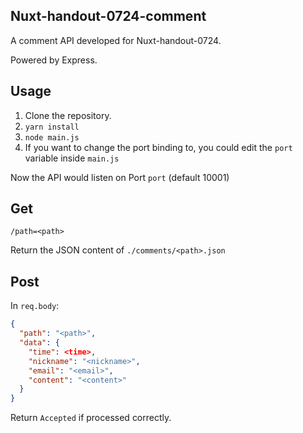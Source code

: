 ## Nuxt-handout-0724-comment
A comment API developed for Nuxt-handout-0724.

Powered by Express.

## Usage
1. Clone the repository.
2. `yarn install`
3. `node main.js`
4. If you want to change the port binding to, you could edit the `port` variable inside `main.js`

Now the API would listen on Port `port` (default 10001)

## Get
`/path=<path>`

Return the JSON content of `./comments/<path>.json`

## Post
In `req.body`:
```JSON
{
  "path": "<path>", 
  "data": {
    "time": <time>,
    "nickname": "<nickname>",
    "email": "<email>",
    "content": "<content>"
  }
}
```
Return `Accepted` if processed correctly.